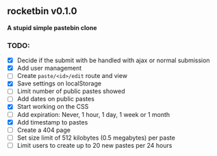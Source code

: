 ## rocketbin v0.1.0 

**A stupid simple pastebin clone**

### TODO:

- [x] Decide if the submit with be handled with ajax or normal submission
- [x] Add user management
- [ ] Create `paste/<id>/edit` route and view
- [x] Save settings on localStorage
- [ ] Limit number of public pastes showed
- [ ] Add dates on public pastes
- [x] Start working on the CSS
- [ ] Add expiration: Never, 1 hour, 1 day, 1 week or 1 month
- [x] Add timestamp to pastes
- [ ] Create a 404 page
- [ ] Set size limit of 512 kilobytes (0.5 megabytes) per paste
- [ ] Limit users to create up to 20 new pastes per 24 hours
